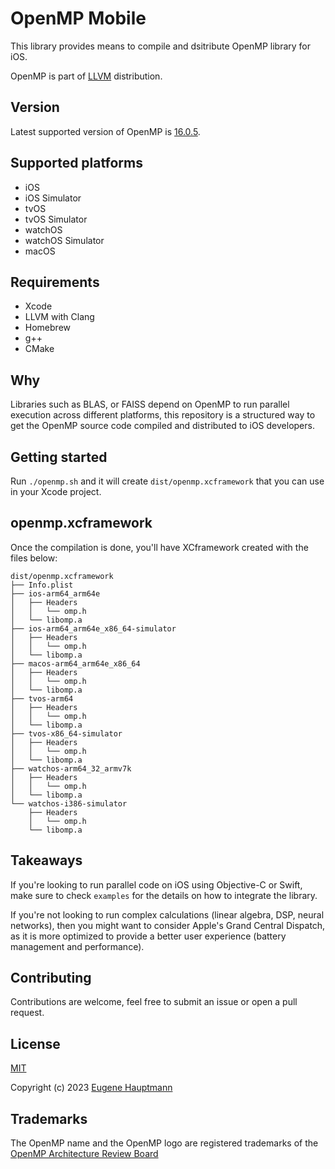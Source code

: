 # OpenMP Mobile

This library provides means to compile and dsitribute OpenMP library for iOS.

OpenMP is part of [LLVM](https://github.com/llvm/llvm-project) distribution.

## Version

Latest supported version of OpenMP is [16.0.5](https://github.com/llvm/llvm-project/releases/download/llvmorg-16.0.5/openmp-16.0.5.src.tar.xz).

## Supported platforms

- iOS
- iOS Simulator
- tvOS
- tvOS Simulator
- watchOS
- watchOS Simulator
- macOS

## Requirements

- Xcode
- LLVM with Clang
- Homebrew
- g++
- CMake

## Why

Libraries such as BLAS, or FAISS depend on OpenMP to run parallel execution across different platforms, this repository is a structured way to get the OpenMP source code compiled and distributed to iOS developers.

## Getting started

Run `./openmp.sh` and it will create `dist/openmp.xcframework` that you can use in your Xcode project.

## openmp.xcframework

Once the compilation is done, you'll have XCframework created with the files below:

```shell
dist/openmp.xcframework
├── Info.plist
├── ios-arm64_arm64e
│   ├── Headers
│   │   └── omp.h
│   └── libomp.a
├── ios-arm64_arm64e_x86_64-simulator
│   ├── Headers
│   │   └── omp.h
│   └── libomp.a
├── macos-arm64_arm64e_x86_64
│   ├── Headers
│   │   └── omp.h
│   └── libomp.a
├── tvos-arm64
│   ├── Headers
│   │   └── omp.h
│   └── libomp.a
├── tvos-x86_64-simulator
│   ├── Headers
│   │   └── omp.h
│   └── libomp.a
├── watchos-arm64_32_armv7k
│   ├── Headers
│   │   └── omp.h
│   └── libomp.a
└── watchos-i386-simulator
    ├── Headers
    │   └── omp.h
    └── libomp.a
```

## Takeaways

If you're looking to run parallel code on iOS using Objective-C or Swift, make sure to check `examples` for the details on how to integrate the library.

If you're not looking to run complex calculations (linear algebra, DSP, neural networks), then you might want to consider Apple's Grand Central Dispatch, as it is more optimized to provide a better user experience (battery management and performance).

## Contributing

Contributions are welcome, feel free to submit an issue or open a pull request.

## License

[MIT](./LICENSE)

Copyright (c) 2023 [Eugene Hauptmann](http://twitter.com/eugenehp)

## Trademarks

The OpenMP name and the OpenMP logo are registered trademarks of the [OpenMP Architecture Review Board](https://www.openmp.org/about/trademarks/)
